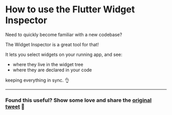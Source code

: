 # How to use the Flutter Widget Inspector

Need to quickly become familiar with a new codebase?

The Widget Inspector is a great tool for that!

It lets you select widgets on your running app, and see:

- where they live in the widget tree
- where they are declared in your code

keeping everything in sync. 👌

<!-- TODO: Add Video -->

---

### Found this useful? Show some love and share the [original tweet](https://twitter.com/biz84/status/1494610003352866817) 🙏